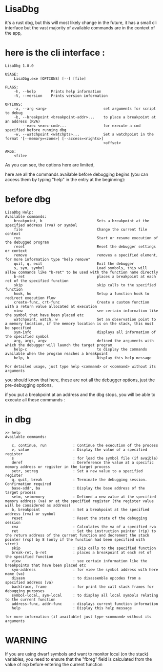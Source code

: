 # LisaDbg
it's a rust dbg, but this will most likely change in the future,
it has a small cli interface but the vast majority of available commands are in the context of the app, 
# here is the cli interface :

```
LisaDbg 1.0.0

USAGE:
    LisaDbg.exe [OPTIONS] [--] [file]

FLAGS:
    -h, --help       Prints help information
    -V, --version    Prints version information

OPTIONS:
    -a, --arg <arg>                          set arguments for script to debug
    -b, --breakpoint <breakpoint-addr>...    to place a breakpoint at an address (RVA)
        --exec <exec-cmd>...                 for execute a cmd specified before running dbg
    -w, --watchpoint <watchpts>...           Set a watchpoint in the format '[--memory=<zone>] [--access=<rights>]
                                             <offset>

ARGS:
    <file>
```

As you can see, the options here are limited, 

here are all the commands available before debugging begins (you can access them by typing "help" in the entry at the beginning):
# before dbg
```
LisaDbg Help:
Available commands:
    breakpoint, b                         Sets a breakpoint at the specified address (rva) or symbol
    file                                  Change the current file context
    run                                   Start or resume execution of the debugged program
    reset                                 Reset the debugger settings or context
    remove                                removes a specified element, for more information type "help remove"
    quit, q, exit                         Exit the debugger
    s, sym, symbol                        Load symbols, this will allow commands like "b-ret" to be used with the function name directly
    b-ret                                 places a breakpoint at each ret of the specified function
    skip                                  skip calls to the specified function
    hook, ho                              Setup a function hook to redirect execution flow
    create-func, crt-func                 Create a custom function with a return value allocated at execution
    view                                  see certain information like the symbol that have been placed etc
    watchpoint, watch, w                  Set an observation point to a memory location, if the memory location is on the stack, this must be specified
    sym-info                              displays all information of the specified symbol
    arg, args, argv                       defined the arguments with which the debugger will launch the target program
    help-c                                to display the commands available when the program reaches a breakpoint
    help, h                               Display this help message

For detailed usage, just type help <command> or <command> without its arguments
```

you should know that here, these are not all the debugger options, just the pre-debugging options,

if you put a breakpoint at an address and the dbg stops, you will be able to execute all these commands :
# in dbg
```
>> help
Available commands:

   c, continue, run            : Continue the execution of the process
   v, value                    : Display the value of a specified register
   s                           : for load the symbol file (if avaible)
   deref                       : Dereference the value at a specific memory address or register in the target process
   setr, setreg                : Set a new value to a specified register
   q, quit, break              : Terminate the debugging session. Confirmation required
   base-addr, ba               : Display the base address of the target process
   setm, setmemory             : Defined a new value at the specified memory address (va) or at the specified register (the register value will be considered as address)
   b, breakpoint               : Set a breakpoint at the specified address (rva) or symbol
   reset                       : Reset the state of the debugging session
   cva                         : Calculates the va of a specified rva
   ret                         : Set the instruction pointer (rip) to the return address of the current function and decrement the stack pointer (rsp) by 8 (only if the function had been specified with stret)
   skip                        : skip calls to the specified function
   break-ret, b-ret            : places a breakpoint at each ret of the specified function
   view                        : see certain information like the breakpoints that have been placed etc
   sym-address                 : for view the symbol address with here name (va)
   disasm                      : to disassemble opcodes from a specified address (va)
   backtrace, frame            : for print the call stack frames for debugging purposes
   symbol-local, sym-local     : to display all local symbols relating to the current function
   address-func, addr-func     : displays current function information
   help                        : Display this help message

for more information (if available) just type <command> without its arguments
```
# WARNING
If you are using dwarf symbols and want to monitor local (on the stack) variables, you need to ensure that the "fbreg" field is calculated from the value of rsp before entering the current function
